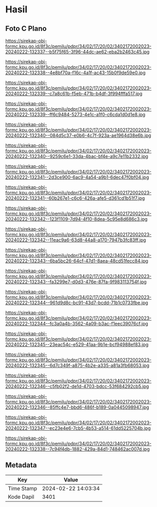 # Hasil

## Foto C Plano

https://sirekap-obj-formc.kpu.go.id/8f3c/pemilu/pdpr/34/02/17/20/02/3402172002023-20240222-132337--b5f75f65-3f96-44dc-ae62-eba2b2463c45.jpg

https://sirekap-obj-formc.kpu.go.id/8f3c/pemilu/pdpr/34/02/17/20/02/3402172002023-20240222-132338--4e8bf70a-f16c-4a1f-ac43-15b0f9de59e0.jpg

https://sirekap-obj-formc.kpu.go.id/8f3c/pemilu/pdpr/34/02/17/20/02/3402172002023-20240222-132339--c7a8c61b-f5eb-471b-b4df-3f994fffa517.jpg

https://sirekap-obj-formc.kpu.go.id/8f3c/pemilu/pdpr/34/02/17/20/02/3402172002023-20240222-132339--ff6c9484-5273-4e1c-a1f0-c6cda1d0d1e8.jpg

https://sirekap-obj-formc.kpu.go.id/8f3c/pemilu/pdpr/34/02/17/20/02/3402172002023-20240222-132340--084d5c37-e0b6-4c7f-923a-ae1964d38e6b.jpg

https://sirekap-obj-formc.kpu.go.id/8f3c/pemilu/pdpr/34/02/17/20/02/3402172002023-20240222-132340--9259c6e1-33da-4bac-bf4e-a9c7e11b2332.jpg

https://sirekap-obj-formc.kpu.go.id/8f3c/pemilu/pdpr/34/02/17/20/02/3402172002023-20240222-132341--2d3ce900-6ac9-4a54-a9b1-6dec47f0bf04.jpg

https://sirekap-obj-formc.kpu.go.id/8f3c/pemilu/pdpr/34/02/17/20/02/3402172002023-20240222-132341--60b267e1-c6c6-426a-afe5-d361cd1b51f7.jpg

https://sirekap-obj-formc.kpu.go.id/8f3c/pemilu/pdpr/34/02/17/20/02/3402172002023-20240222-132342--123f1109-7d94-4f10-8dea-5c95e8d686c3.jpg

https://sirekap-obj-formc.kpu.go.id/8f3c/pemilu/pdpr/34/02/17/20/02/3402172002023-20240222-132342--11eac9a6-63d8-44a8-a170-7947b3fc83ff.jpg

https://sirekap-obj-formc.kpu.go.id/8f3c/pemilu/pdpr/34/02/17/20/02/3402172002023-20240222-132343--6ba5bc26-64cf-47d1-8aea-48cd51fecc84.jpg

https://sirekap-obj-formc.kpu.go.id/8f3c/pemilu/pdpr/34/02/17/20/02/3402172002023-20240222-132343--fa3299e7-d0d3-476e-87fa-9f983113754f.jpg

https://sirekap-obj-formc.kpu.go.id/8f3c/pemilu/pdpr/34/02/17/20/02/3402172002023-20240222-132344--961d9d8c-bc91-43d7-bcdd-71b1c0733fbe.jpg

https://sirekap-obj-formc.kpu.go.id/8f3c/pemilu/pdpr/34/02/17/20/02/3402172002023-20240222-132344--fc3a0a4b-3562-4a09-b3ac-f1eec39076cf.jpg

https://sirekap-obj-formc.kpu.go.id/8f3c/pemilu/pdpr/34/02/17/20/02/3402172002023-20240222-132345--23eac54c-e529-41aa-9b1e-bcf94988ef83.jpg

https://sirekap-obj-formc.kpu.go.id/8f3c/pemilu/pdpr/34/02/17/20/02/3402172002023-20240222-132345--6d7c349f-a875-4b2e-a335-a81a3fb68053.jpg

https://sirekap-obj-formc.kpu.go.id/8f3c/pemilu/pdpr/34/02/17/20/02/3402172002023-20240222-132346--c5fb02f2-de1d-4703-bdcc-53f684292cb5.jpg

https://sirekap-obj-formc.kpu.go.id/8f3c/pemilu/pdpr/34/02/17/20/02/3402172002023-20240222-132346--85ffc4e7-bbd6-486f-b189-0a0445098947.jpg

https://sirekap-obj-formc.kpu.go.id/8f3c/pemilu/pdpr/34/02/17/20/02/3402172002023-20240222-132347--ec23e4e6-7cb5-4b53-a514-61dd5225704b.jpg

https://sirekap-obj-formc.kpu.go.id/8f3c/pemilu/pdpr/34/02/17/20/02/3402172002023-20240222-132338--7c94f4db-1882-429a-84d1-748462ac007d.jpg


## Metadata

| Key        | Value               |
| ---------- | ------------------- |
| Time Stamp | 2024-02-22 14:03:34 |
| Kode Dapil | 3401                |



